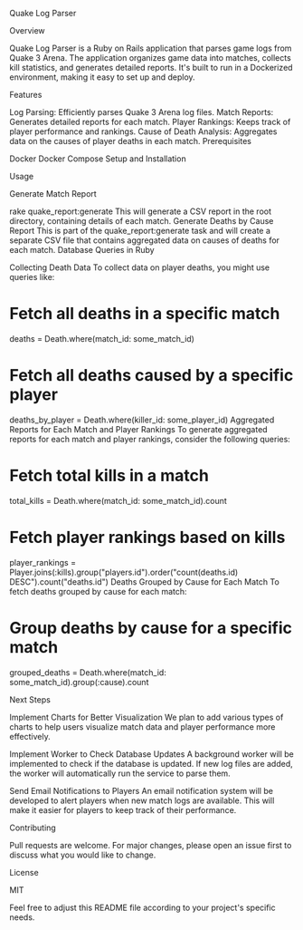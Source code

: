 Quake Log Parser

Overview

Quake Log Parser is a Ruby on Rails application that parses game logs from Quake 3 Arena. The application organizes game data into matches, collects kill statistics, and generates detailed reports. It's built to run in a Dockerized environment, making it easy to set up and deploy.

Features

Log Parsing: Efficiently parses Quake 3 Arena log files.
Match Reports: Generates detailed reports for each match.
Player Rankings: Keeps track of player performance and rankings.
Cause of Death Analysis: Aggregates data on the causes of player deaths in each match.
Prerequisites

Docker
Docker Compose
Setup and Installation

<!-- Setup instructions here -->
Usage

Generate Match Report

rake quake_report:generate
This will generate a CSV report in the root directory, containing details of each match.
Generate Deaths by Cause Report
This is part of the quake_report:generate task and will create a separate CSV file that contains aggregated data on causes of deaths for each match.
Database Queries in Ruby

Collecting Death Data
To collect data on player deaths, you might use queries like:


# Fetch all deaths in a specific match
deaths = Death.where(match_id: some_match_id)

# Fetch all deaths caused by a specific player
deaths_by_player = Death.where(killer_id: some_player_id)
Aggregated Reports for Each Match and Player Rankings
To generate aggregated reports for each match and player rankings, consider the following queries:


# Fetch total kills in a match
total_kills = Death.where(match_id: some_match_id).count

# Fetch player rankings based on kills
player_rankings = Player.joins(:kills).group("players.id").order("count(deaths.id) DESC").count("deaths.id")
Deaths Grouped by Cause for Each Match
To fetch deaths grouped by cause for each match:


# Group deaths by cause for a specific match
grouped_deaths = Death.where(match_id: some_match_id).group(:cause).count

Next Steps

Implement Charts for Better Visualization
We plan to add various types of charts to help users visualize match data and player performance more effectively.

Implement Worker to Check Database Updates
A background worker will be implemented to check if the database is updated. If new log files are added, the worker will automatically run the service to parse them.

Send Email Notifications to Players
An email notification system will be developed to alert players when new match logs are available. This will make it easier for players to keep track of their performance.

Contributing

Pull requests are welcome. For major changes, please open an issue first to discuss what you would like to change.

License

MIT

Feel free to adjust this README file according to your project's specific needs.
